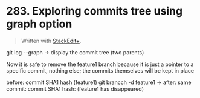# 283. Exploring commits tree using graph option


> Written with [StackEdit+](https://stackedit.net/).


git log --graph -> display the commit tree (two parents)

Now it is safe to remove the feature1 branch because it is just a pointer to a specific commit, nothing else; the commits themselves will be kept in place

before: commit SHA1 hash (feature1)
git brancch -d feature1 =>
after: same commit: commit SHA1 hash: (feature1 has disappeared)



<!--stackedit_data:
eyJoaXN0b3J5IjpbLTY2Njg4NTY0NiwxOTYyNDIwOTk4LDExMz
AxNDgzMiwtMTI5MDA4OTY2NSwxOTMxMzY1NjgxLC0xNTA2Njkw
MTI0XX0=
-->